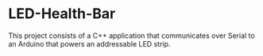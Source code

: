 # LED-Health-Bar
This project consists of a C++ application that communicates over Serial to an Arduino that powers an addressable LED strip.
